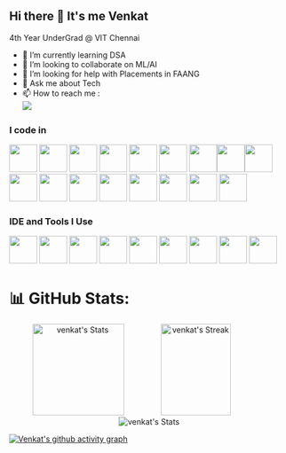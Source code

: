 ## Hi there 👋 It's me Venkat

4th Year UnderGrad @ VIT Chennai
                                                
- 🌱 I’m currently learning DSA
- 👯 I’m looking to collaborate on ML/AI
- 🤔 I’m looking for help with Placements in FAANG
- 💬 Ask me about Tech
- 📫 How to reach me :
<br /> [<img src="https://img.shields.io/badge/LinkedIn-0077B5?style=for-the-badge&logo=linkedin&logoColor=white" />](https://www.linkedin.com/in/venkatvedanarayanan/)


### I code in
<img height="50" width="50" src="https://img.icons8.com/color/48/000000/python.png" /> <img height="50" width="50" src="https://img.icons8.com/color/48/000000/c-programming.png" /> <img height="50" width="50" src="https://img.icons8.com/color/48/000000/c-plus-plus-logo.png" /> <img height="50" width="50" src="https://img.icons8.com/color/48/000000/java-coffee-cup-logo.png" /> <img height="50" width="50" src="https://img.icons8.com/color/48/000000/html-5.png" /> <img height="50" width="50" src="https://img.icons8.com/color/48/000000/css3.png" /> 
<img height="50" width="50" src="https://img.icons8.com/color/48/000000/javascript.png"/><img height="50" width="50" src="https://img.icons8.com/color/48/000000/tensorflow.png"/><img height="50" width="50" src="https://img.icons8.com/fluent/48/000000/arduino.png"/>  <img height="50" width="50" src="https://img.icons8.com/color/48/000000/mysql-logo.png"/> <img height="50" width="50" src="https://img.icons8.com/color/48/000000/mongodb.png"/> <img height="50" width="50" src="https://img.icons8.com/color/48/000000/nodejs.png"/> <img height="50" width="50" src="https://img.icons8.com/?size=100&id=XcSgtbIpgK6W&format=png&color=FA5252"/> <img height="50" width="50" src="https://img.icons8.com/?size=100&id=36440&format=png&color=228BE6"/> <img height="50" width="50" src="https://img.icons8.com/?size=100&id=qV-JzWYl9dzP&format=png&color=000000"/> <img height="50" width="50" src="https://img.icons8.com/?size=100&id=aR9CXyMagKIS&format=png&color=000000"/> <img height="50" width="50" src="https://img.icons8.com/?size=100&id=xSkewUSqtErH&format=png&color=000000"/> 

### IDE and Tools I Use
<img height="50" width="50" src="https://img.icons8.com/color/48/000000/visual-studio-code-2019.png"/> <img height="50" width="50" src="https://img.icons8.com/color/48/000000/pycharm.png"/> <img height="50" width="50" src="https://img.icons8.com/color/50/000000/git.png"/>  <img height="50" src="https://img.icons8.com/officel/480/null/java-eclipse.png"/> <img height="50" src="https://img.icons8.com/color/480/null/notion--v1.png" /> <img height="50" width="50" src="https://img.icons8.com/doodle/48/000000/adobe-photoshop.png"/> <img height="50" width="50" src="https://img.icons8.com/color/48/000000/figma--v1.png"/> <img height="50" width="50" src="https://github.com/user-attachments/assets/deab60ce-cbf6-40f9-8b62-ed838179a3a1"/> <img height="50" width="50" src="https://img.icons8.com/?size=100&id=F4uMFPZgS0gt&format=png&color=000000"/>





# 📊 GitHub Stats:
        

<div class="badges-githubstats">
  <p align="center">
    <img src="https://github-readme-stats.vercel.app/api?username=venkatchennai855&theme=tokyonight&show_icons=true&hide_border=true&count_private=true" alt="venkat's Stats" height="165">
    <img src="https://github-readme-streak-stats.herokuapp.com/?user=venkatchennai855&theme=tokyonight&hide_border=true" alt="venkat's Streak" width="50%" height="165">
    <img src="https://leetcard.jacoblin.cool/venkatchennai855?ext=contest&theme=dark&layout=compact" alt="venkat's Stats">
  </p>
  
</div>








[![Venkat's github activity graph](https://github-readme-activity-graph.vercel.app/graph?username=venkatchennai855&bg_color=000000&color=ffffff&line=51f565&point=ffffff&area=true&hide_border=true)](https://github.com/ashutosh00710/github-readme-activity-graph)
